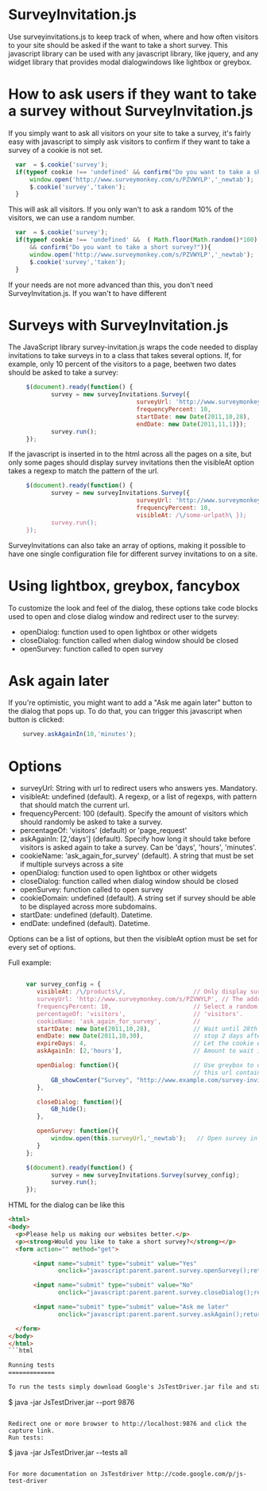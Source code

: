 SurveyInvitation.js
===================

Use surveyinvitations.js to keep track of when, where and how often visitors to your site should be asked if the want to take a short survey. This javascript library can be used with any javascript library, like jquery, and any widget library that provides modal dialogwindows like lightbox or greybox.

# How to ask users if they want to take a survey without SurveyInvitation.js #

If you simply want to ask all visitors on your site to take a survey, it's fairly easy with javascript to simply ask visitors to confirm if they want to take a survey of a cookie is not set.

```javascript
  var  = $.cookie('survey');
  if(typeof cookie !== 'undefined' && confirm("Do you want to take a short survey?")){
      window.open('http://www.surveymonkey.com/s/PZVWYLP','_newtab');
      $.cookie('survey','taken');
  }
```

This will ask all visitors. If you only wan't to ask a random 10% of the visitors, we can use a random number.

```javascript
  var  = $.cookie('survey');
  if(typeof cookie !== 'undefined' &&  ( Math.floor(Math.random()*100) > 90 )
      && confirm("Do you want to take a short survey?")){
      window.open('http://www.surveymonkey.com/s/PZVWYLP','_newtab');
      $.cookie('survey','taken');
  }
```

If your needs are not more advanced than this, you don't need SurveyInvitation.js. If you wan't to have different

# Surveys with SurveyInvitation.js #

The JavaScript library survey-invitation.js wraps the code needed to display invitations to take surveys in to a class that takes several options. If, for example, only 10 percent of the visitors to a page, beetwen two dates should be asked to take a survey:

```javascript
     $(document).ready(function() {
            survey = new surveyInvitations.Survey({
                                    surveyUrl: 'http://www.surveymonkey.com/s/PZVWYLP',
                                    frequencyPercent: 10,
                                    startDate: new Date(2011,10,28),
                                    endDate: new Date(2011,11,1)});
            survey.run();
     });
```

If the javascript is inserted in to the html across all the pages on a site, but only some pages should display survey invitations then the visibleAt option takes a regexp to match the pattern of the url.


```javascript
     $(document).ready(function() {
            survey = new surveyInvitations.Survey({
                                    surveyUrl: 'http://www.surveymonkey.com/s/PZVWYLP',
                                    frequencyPercent: 10,
                                    visibleAt: /\/some-urlpath\ });
            survey.run();
     });
```

SurveyInvitations can also take an array of options, making it possible to have one single configuration file for different survey invitations to on a site.


# Using lightbox, greybox, fancybox #

To customize the look and feel of the dialog, these options take code blocks used to open and close dialog window and redirect user to the survey:

 * openDialog: function used to open lightbox or other widgets
 * closeDialog: function called when dialog window should be closed
 * openSurvey: function called to open survey

# Ask again later #

If you're optimistic, you might want to add a "Ask me again later" button to the dialog that pops up. To do that, you can trigger this javascript when button is clicked:

```javascript
    survey.askAgainIn(10,'minutes');
```

Options
=======

 * surveyUrl: String with url to redirect users who answers yes. Mandatory.
 * visibleAt: undefined (default). A regexp, or a list of regexps, with pattern that should match the current url.
 * frequencyPercent: 100 (default). Specify the amount of visitors which should randomly be asked to take a survey.
 * percentageOf: 'visitors' (default) or 'page_request'
 * askAgainIn: [2,'days'] (default). Specify how long it should take before visitors is asked again to take a survey. Can be 'days', 'hours', 'minutes'.
 * cookieName: 'ask_again_for_survey' (default). A string that must be set if multiple surveys across a site
 * openDialog: function used to open lightbox or other widgets
 * closeDialog: function called when dialog window should be closed
 * openSurvey: function called to open survey
 * cookieDomain: undefined (default). A string set if survey should be able to be displayed across more subdomains.
 * startDate: undefined (default). Datetime.
 * endDate: undefined (default). Datetime.

Options can be a list of options, but then the visibleAt option must be set for every set of options.

Full example:

```javascript

     var survey_config = {
        visibleAt: /\/products\/,                   // Only display survey invitations at product pages.
        surveyUrl: 'http://www.surveymonkey.com/s/PZVWYLP', // The address to the actual survey
        frequencyPercent: 10,                       // Select a random 10% of all...
        percentageOf: 'visitors',                   // 'visitors'.
        cookieName: 'ask_again_for_survey',         //
        startDate: new Date(2011,10,28),            // Wait until 28th october to start displaying invitations, and ...
        endDate: new Date(2011,10,30),              // stop 2 days after.
        expireDays: 4,                              // Let the cookie expire after 4 days
        askAgainIn: [2,'hours'],                    // Amount to wait if users clicks a "Ask again later" button.

        openDialog: function(){                     // Use greybox to display a modal dialog window.
                                                    // this url contains html to be displayed inside the modal dialog.
            GB_showCenter("Survey", "http://www.example.com/survey-invitation-dialog.html",180,320);
        },

        closeDialog: function(){
            GB_hide();
        },

        openSurvey: function(){
            window.open(this.surveyUrl,'_newtab');   // Open survey in a new tab.
        }
     };

     $(document).ready(function() {
            survey = new surveyInvitations.Survey(survey_config);
            survey.run();
     });
```

HTML for the dialog can be like this

```html
<html>
<body>
  <p>Please help us making our websites better.</p>
  <p><strong>Would you like to take a short survey?</strong></p>
  <form action="" method="get">

       <input name="submit" type="submit" value="Yes"
              onclick="javascript:parent.parent.survey.openSurvey();return false;"/>

       <input name="submit" type="submit" value="No"
              onclick="javascript:parent.parent.survey.closeDialog();return false;" />

       <input name="submit" type="submit" value="Ask me later"
              onclick="javascript:parent.parent.survey.askAgain();return false;" />

  </form>
</body>
</html>
```html

Running tests
=============

To run the tests simply download Google's JsTestDriver.jar file and start JsTestdriver server:

```
  $ java -jar JsTestDriver.jar --port 9876
```

Redirect one or more browser to http://localhost:9876 and click the capture link.
Run tests:

```
  $ java -jar JsTestDriver.jar --tests all
```

For more documentation on JsTestdriver http://code.google.com/p/js-test-driver


